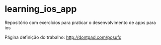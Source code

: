 # learning_ios_app
Repositório com exercícios para praticar o desenvolvimento de apps para ios

Página definição do trabalho: http://dontpad.com/posufg
